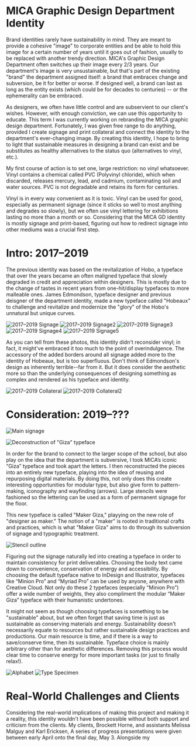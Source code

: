 # MICA Graphic Design Department Identity

Brand identities rarely have sustainability in mind. They are meant to provide a cohesive "image" to corporate entities and be able to hold this image for a certain number of years until it goes out of fashion, usually to be replaced with another trendy direction. MICA's Graphic Design Department often switches up their image every 2/3 years. Our department's image is very unsustainable, but that's part of the existing "brand" the department assigned itself: a brand that embraces change and subversion, be it for better or worse. If designed well, a brand can last as long as the entity exists (which could be for decades to centuries) -- or the ephemerality can be embraced.

As designers, we often have little control and are subservient to our client's wishes. However, with enough conviction, we can use this opportunity to educate. This term I was currently working on rebranding the MICA graphic design department. Fortunately, I was given free range to do anything, provided I create signage and print collateral and connect the identity to the department's ever-changing image. By creating this identity, I hope to bring to light that sustainable measures in designing a brand can exist and be substitutes as healthy alternatives to the status quo (alternatives to vinyl, etc.).

My first course of action is to set one, large restriction: no vinyl whatsoever. Vinyl contains a chemical called PVC (Polyvinyl chloride), which when discarded, releases mercury, lead, and cadmium, contaminating soil and water sources. PVC is not degradable and retains its form for centuries. 

Vinyl is in every way convenient as it is toxic. Vinyl can be used for good, especially as permanent signage (since it sticks so well to most anything and degrades so slowly), but we often use vinyl lettering for exhibitions lasting no more than a month or so. Considering that the MICA GD identity is mostly signage and print-based, figuring out how to redirect signage into other mediums was a crucial first step.

# Intro: 2017–2019 
The previous identity was based on the revitalization of Hobo, a typeface that over the years became an often maligned typeface that slowly degraded in credit and appreciation within designers. This is mostly due to the change of tastes in recent years from one-hit/display typefaces to more malleable ones. James Edmondson, typeface designer and previous deisgner of the department identity, made a new typeface called "Hobeaux" to challenge and revitalize and modernize the "glory" of the Hobo's unnatural but unique curves.

![2017–2019 Signage](Hobeaux_1.JPG)
![2017–2019 Signage2](Hobeaux_2.JPG)
![2017–2019 Signage3](Hobeaux_3.JPG)
![2017–2019 Signage4](Hobeaux_4.JPG)
![2017–2019 Signage5](Hobeaux_5.JPG)

As you can tell from these photos, this identity didn't reconsider vinyl; in fact, it might've embraced it too much to the point of overindulgence. The accessory of the added borders around all signage added more to the identity of Hobeaux, but is too superfluous. Don't think of Edmondson's design as inherently terrible--far from it. But it does consider the aesthetic more so than the underlying consequences of designing something as complex and rendered as his typeface and identity.

![2017–2019 Collateral](WSChecklist.jpg)
![2017–2019 Collateral2](ResourceGuide_Scholarships_Update.jpg)

# Consideration: 2019–??? 
![Main signage](MakerGiza_GraphicDesign_Signage.png)

![Deconstruction of "Giza" typeface](Deconstruction_0.png)

In order for the brand to connect to the larger scope of the school, but also play on the idea that the department is subversive, I took MICA’s iconic “Giza” typeface and took apart the letters. I then reconstructed the pieces into an entirely new typeface, playing into the idea of reusing and repurposing digital materials. By doing this, not only does this create interesting opportunities for modular type, but also give form to pattern-making, iconography and wayfinding (arrows). Large stencils were fashioned so the lettering can be used as a form of permanent signage for the floor.

This new typeface is called "Maker Giza," playying on the new role of "designer as maker." The notion of a "maker" is rooted in traditional crafts and practices, which is what "Maker Giza" aims to do through its subversion of signage and typographic treatment. 

![Stencil outline](MakerGiza_StencilOutline.jpg)

Figuring out the signage naturally led into creating a typeface in order to maintain consistency for print deliverables.  Choosing the body text came down to convenience, conservation of energy and accessibility. By choosing the default typeface native to InDesign and Illustrator, typefaces like “Minion Pro” and “Myriad Pro” can be used by anyone, anywhere with Creative Cloud. Not only do these 2 typefaces (especially “Minion Pro”) offer a wide number of weights, they also compliment the modular “Maker Giza” typeface with their humanistic undertones. 

It might not seem as though choosing typefaces is something to be "sustainable" about, but we often forget that saving time is just as sustainable as conserving materials and energy. Sustainability doesn't necessarily equate to resources but rather sustainable design practices and productions. Our main resource is time, and if there is a way to save/conserve time, then its sustainable. Typeface choice is mainly arbitrary other than for aesthetic differences. Removing this process would clear time to conserve energy for more important tasks (or just to finally relax!).

![Alphabet](MakerGiza_Alphabet.png)
![Type Specimen](Screenshot_MakerGiza.png)

# Real-World Challenges and Clients

Considering the real-world implications of making this project and making it a reality, this identity wouldn't have been possible without both support and criticism from the clients. My clients, Brockett Horne, and assistants Melissa Malguy and Karl Ericksen, 
A series of progress presentations were given between early April onto the final day, May 3. Alongside my 
